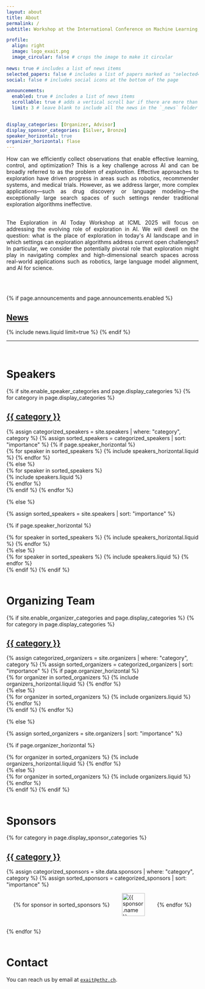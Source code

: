 ```yaml
---
layout: about
title: About
permalink: /
subtitle: Workshop at the International Conference on Machine Learning, <a href="https://icml.cc/virtual/2025/workshop/39958">18-19 of July 2025</a>. Vancouver, Canada.

profile:
  align: right
  image: logo_exait.png
  image_circular: false # crops the image to make it circular
    
news: true # includes a list of news items
selected_papers: false # includes a list of papers marked as "selected={true}"
social: false # includes social icons at the bottom of the page

announcements:
  enabled: true # includes a list of news items
  scrollable: true # adds a vertical scroll bar if there are more than 3 news items
  limit: 3 # leave blank to include all the news in the `_news` folder
  

display_categories: [Organizer, Advisor]
display_sponsor_categories: [Silver, Bronze]
speaker_horizontal: true
organizer_horizontal: flase
---
```


<div style="text-align: justify">
How can we efficiently collect observations that enable effective learning, control, and optimization? This is a key challenge across AI and can be broadly referred to as the problem of <i>exploration</i>. Effective approaches to exploration have driven progress in areas such as robotics, recommender systems, and medical trials. However, as we address larger, more complex applications&mdash;such as drug discovery or language modeling&mdash;the exceptionally large search spaces of such settings render traditional exploration algorithms ineffective.<br><br> 

The Exploration in AI Today Workshop at ICML 2025 will focus on addressing the evolving role of exploration in AI. We will dwell on the question: what is the place of exploration in today's AI landscape and in which settings can exploration algorithms address current open challenges? In particular, we consider the potentially pivotal role that exploration might play in navigating complex and high-dimensional search spaces across real-world applications such as robotics, large language model alignment, and AI for science.
</div>

<br><br>

<!-- News -->
{% if page.announcements and page.announcements.enabled %}
  <h2>
    <a href="{{ '/news/' | relative_url }}" style="color: inherit">News</a>
  </h2>
  {% include news.liquid limit=true %}
{% endif %}


---

<!-- Speakers -->
<br>
<h1><b>Speakers</b></h1>

<div class="speakers">
{% if site.enable_speaker_categories and page.display_categories %}
  <!-- Display categorized speakers -->
  {% for category in page.display_categories %}
  <a id="{{ category }}" href=".#{{ category }}">
    <h2 class="category">{{ category }}</h2>
  </a>
  {% assign categorized_speakers = site.speakers | where: "category", category %}
  {% assign sorted_speakers = categorized_speakers | sort: "importance" %}
  <!-- Generate cards for each speaker -->
  {% if page.speaker_horizontal %}
  <div class="container">
    <div class="row row-cols-2">
    {% for speaker in sorted_speakers %}
      {% include speakers_horizontal.liquid %}
    {% endfor %}
    </div>
  </div>
  {% else %}
  <div class="d-flex justify-content-between">
    {% for speaker in sorted_speakers %}
      <div class="p-2">{% include speakers.liquid %}</div>
    {% endfor %}
  </div>
  {% endif %}
  {% endfor %}

{% else %}

<!-- Display speakers without categories -->

{% assign sorted_speakers = site.speakers | sort: "importance" %}

  <!-- Generate cards for each speaker -->

{% if page.speaker_horizontal %}

  <div class="container">
    <div class="row row-cols-2">
    {% for speaker in sorted_speakers %}
      {% include speakers_horizontal.liquid %}
    {% endfor %}
    </div>
  </div>
  {% else %}
  <div class="grid">
    {% for speaker in sorted_speakers %}
      {% include speakers.liquid %}
    {% endfor %}
  </div>
  {% endif %}
{% endif %}
</div>


<br>
<!-- Organizers -->
<h1><b>Organizing Team</b></h1>
<p> </p>
<div class="organizers">
{% if site.enable_organizer_categories and page.display_categories %}
  <!-- Display categorized organizers -->
  {% for category in page.display_categories %}
  <a id="{{ category }}" href=".#{{ category }}">
    <h2 class="category">{{ category }}</h2>
  </a>
  {% assign categorized_organizers = site.organizers | where: "category", category %}
  {% assign sorted_organizers = categorized_organizers | sort: "importance" %}
  <!-- Generate cards for each organizer -->
  {% if page.organizer_horizontal %}
  <div class="container">
    <div class="row row-cols-2">
    {% for organizer in sorted_organizers %}
      {% include organizers_horizontal.liquid %}
    {% endfor %}
    </div>
  </div>
  {% else %}
  <div class="grid">
    {% for organizer in sorted_organizers %}
      {% include organizers.liquid %}
    {% endfor %}
  </div>
  {% endif %}
  {% endfor %}

{% else %}

<!-- Display organizers without categories -->

{% assign sorted_organizers = site.organizers | sort: "importance" %}

  <!-- Generate cards for each organizer -->

{% if page.organizer_horizontal %}

  <div class="container">
    <div class="row row-cols-2">
    {% for organizer in sorted_organizers %}
      {% include organizers_horizontal.liquid %}
    {% endfor %}
    </div>
  </div>
  {% else %}
  <div class="grid">
    {% for organizer in sorted_organizers %}
      {% include organizers.liquid %}
    {% endfor %}
  </div>
  {% endif %}
{% endif %}
</div>

<br>
<h1><b>Sponsors</b></h1>

<div class="speakers">
{% for category in page.display_sponsor_categories %}
  <a id="{{ category }}" href=".#{{ category }}">
    <h2 class="category">{{ category }}</h2>
  </a>

  {% assign categorized_sponsors = site.data.sponsors | where: "category", category %}
  {% assign sorted_sponsors = categorized_sponsors | sort: "importance" %}

  <div style="display: flex; flex-wrap: wrap; gap: 2rem; align-items: center; justify-content: center; margin-bottom: 2rem;">
    {% for sponsor in sorted_sponsors %}
      <a href="{{ sponsor.url }}" target="_blank" rel="noopener noreferrer">
        <img src="{{ '/assets/logos/' | append: sponsor.logo | relative_url }}" alt="{{ sponsor.name }}" style="height: 60px;">
      </a>
    {% endfor %}
  </div>
{% endfor %}
</div>

<br>
<h1><b>Contact</b></h1>

You can reach us by email at [``exait@ethz.ch``](mailto:exait@ethz.ch).

